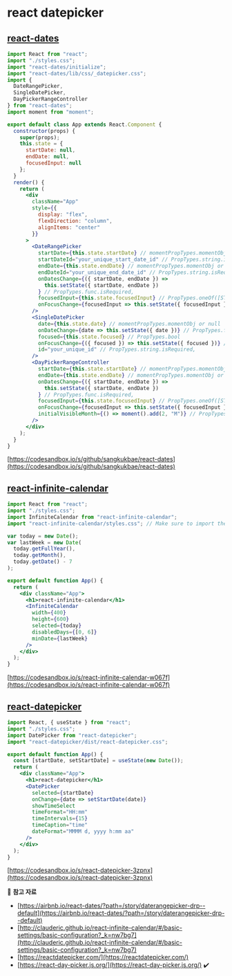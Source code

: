 # react datepicker

## [react-dates](https://github.com/airbnb/react-dates)

```jsx
import React from "react";
import "./styles.css";
import "react-dates/initialize";
import "react-dates/lib/css/_datepicker.css";
import {
  DateRangePicker,
  SingleDatePicker,
  DayPickerRangeController
} from "react-dates";
import moment from "moment";

export default class App extends React.Component {
  constructor(props) {
    super(props);
    this.state = {
      startDate: null,
      endDate: null,
      focusedInput: null
    };
  }
  render() {
    return (
      <div
        className="App"
        style={{
          display: "flex",
          flexDirection: "column",
          alignItems: "center"
        }}
      >
        <DateRangePicker
          startDate={this.state.startDate} // momentPropTypes.momentObj or null,
          startDateId="your_unique_start_date_id" // PropTypes.string.isRequired,
          endDate={this.state.endDate} // momentPropTypes.momentObj or null,
          endDateId="your_unique_end_date_id" // PropTypes.string.isRequired,
          onDatesChange={({ startDate, endDate }) =>
            this.setState({ startDate, endDate })
          } // PropTypes.func.isRequired,
          focusedInput={this.state.focusedInput} // PropTypes.oneOf([START_DATE, END_DATE]) or null,
          onFocusChange={focusedInput => this.setState({ focusedInput })} // PropTypes.func.isRequired,
        />
        <SingleDatePicker
          date={this.state.date} // momentPropTypes.momentObj or null
          onDateChange={date => this.setState({ date })} // PropTypes.func.isRequired
          focused={this.state.focused} // PropTypes.bool
          onFocusChange={({ focused }) => this.setState({ focused })} // PropTypes.func.isRequired
          id="your_unique_id" // PropTypes.string.isRequired,
        />
        <DayPickerRangeController
          startDate={this.state.startDate} // momentPropTypes.momentObj or null,
          endDate={this.state.endDate} // momentPropTypes.momentObj or null,
          onDatesChange={({ startDate, endDate }) =>
            this.setState({ startDate, endDate })
          } // PropTypes.func.isRequired,
          focusedInput={this.state.focusedInput} // PropTypes.oneOf([START_DATE, END_DATE]) or null,
          onFocusChange={focusedInput => this.setState({ focusedInput })} // PropTypes.func.isRequired,
          initialVisibleMonth={() => moment().add(2, "M")} // PropTypes.func or null,
        />
      </div>
    );
  }
}
```

[https://codesandbox.io/s/github/sangkukbae/react-dates](https://codesandbox.io/s/github/sangkukbae/react-dates)


## [react-infinite-calendar](https://github.com/clauderic/react-infinite-calendar)

```jsx
import React from "react";
import "./styles.css";
import InfiniteCalendar from "react-infinite-calendar";
import "react-infinite-calendar/styles.css"; // Make sure to import the default stylesheet

var today = new Date();
var lastWeek = new Date(
  today.getFullYear(),
  today.getMonth(),
  today.getDate() - 7
);

export default function App() {
  return (
    <div className="App">
      <h1>react-infinite-calendar</h1>
      <InfiniteCalendar
        width={400}
        height={600}
        selected={today}
        disabledDays={[0, 6]}
        minDate={lastWeek}
      />
    </div>
  );
}
```

[https://codesandbox.io/s/react-infinite-calendar-w067f](https://codesandbox.io/s/react-infinite-calendar-w067f)

## [react-datepicker](https://github.com/Hacker0x01/react-datepicker)

```jsx
import React, { useState } from "react";
import "./styles.css";
import DatePicker from "react-datepicker";
import "react-datepicker/dist/react-datepicker.css";

export default function App() {
  const [startDate, setStartDate] = useState(new Date());
  return (
    <div className="App">
      <h1>react-datepicker</h1>
      <DatePicker
        selected={startDate}
        onChange={date => setStartDate(date)}
        showTimeSelect
        timeFormat="HH:mm"
        timeIntervals={15}
        timeCaption="time"
        dateFormat="MMMM d, yyyy h:mm aa"
      />
    </div>
  );
}
```

[https://codesandbox.io/s/react-datepicker-3zpnx](https://codesandbox.io/s/react-datepicker-3zpnx)


:memo: **참고 자료**

* [https://airbnb.io/react-dates/?path=/story/daterangepicker-drp--default](https://airbnb.io/react-dates/?path=/story/daterangepicker-drp--default)
* [http://clauderic.github.io/react-infinite-calendar/#/basic-settings/basic-configuration?_k=nw7bg7](http://clauderic.github.io/react-infinite-calendar/#/basic-settings/basic-configuration?_k=nw7bg7)
* [https://reactdatepicker.com/](https://reactdatepicker.com/)
* [https://react-day-picker.js.org/](https://react-day-picker.js.org/) :heavy_check_mark:


